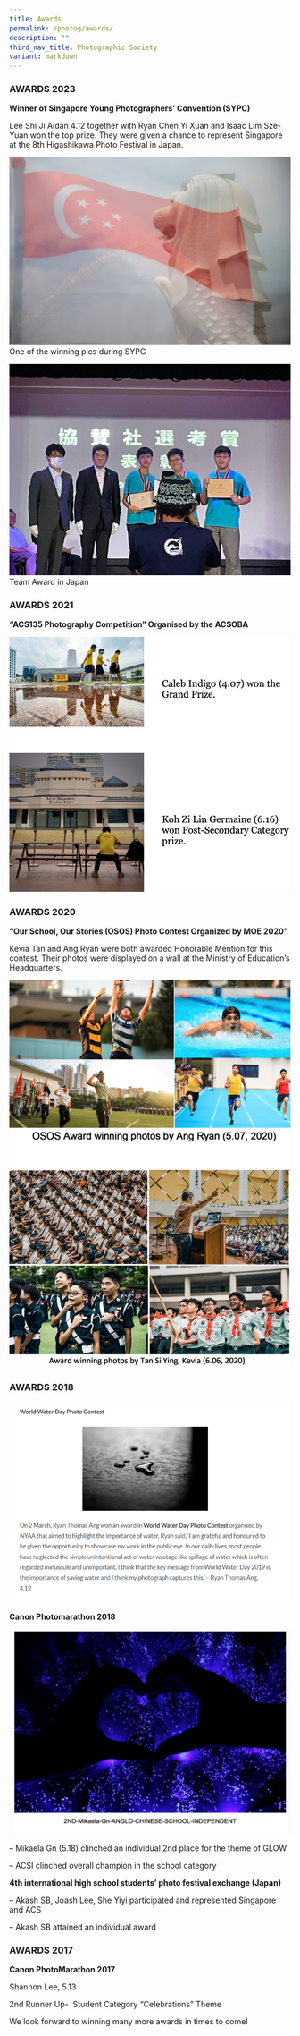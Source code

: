 ```yaml
---
title: Awards
permalink: /photog/awards/
description: ""
third_nav_title: Photographic Society
variant: markdown
---
```

### AWARDS 2023
     
**Winner of Singapore Young Photographers’ Convention (SYPC)**

Lee Shi Ji Aidan 4.12 together with Ryan Chen Yi Xuan and Isaac Lim Sze-Yuan won the top prize. They were given a chance to represent Singapore at the 8th Higashikawa Photo Festival in Japan.

![](/images/Clubs%20And%20Societies/Photo%20Club/Picture21.jpg)
One of the winning pics during SYPC

![](/images/Clubs%20And%20Societies/Photo%20Club/Picture22.jpg)
Team Award in Japan
     
### AWARDS 2021

**“ACS135 Photography Competition” Organised by the ACSOBA**

![](/images/Clubs%20And%20Societies/Photo%20Club/Picture12.png)

### AWARDS 2020

**“Our School, Our Stories (OSOS) Photo Contest Organized by MOE 2020”**

Kevia Tan and Ang Ryan were both awarded Honorable Mention for this contest. Their photos were displayed on a wall at the Ministry of Education’s Headquarters.

![](/images/Clubs%20And%20Societies/Photo%20Club/Picture13.png)

### AWARDS 2018

![](/images/Clubs%20And%20Societies/Photo%20Club/Picture14.png)


**Canon Photomarathon 2018**

![](/images/Clubs%20And%20Societies/Photo%20Club/Picture15.png)

– Mikaela Gn (5.18) clinched an individual 2nd place for the theme of GLOW

– ACSI clinched overall champion in the school category

**4th international high school students’ photo festival exchange (Japan)**

– Akash SB, Joash Lee, She Yiyi participated and represented Singapore and ACS

– Akash SB attained an individual award

### AWARDS 2017

**Canon PhotoMarathon 2017**

Shannon Lee, 5.13

2nd Runner Up-  Student Category “Celebrations” Theme

We look forward to winning many more awards in times to come!